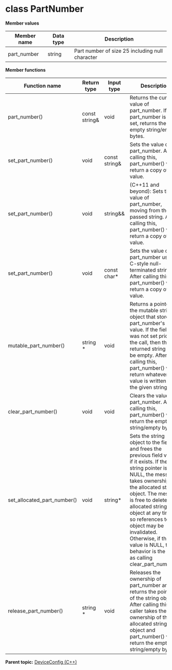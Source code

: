 # class PartNumber

 **Member values** 

|Member name|Data type|Description|
|-----------|---------|-----------|
|part\_number|string|Part number of size 25 including null character|

 **Member functions** 

|Function name|Return type|Input type|Description|
|-------------|-----------|----------|-----------|
|part\_number\(\)|const string&|void|Returns the current value of part\_number. If part\_number is not set, returns the empty string/empty bytes.|
|set\_part\_number\(\)|void|const string&|Sets the value of part\_number. After calling this, part\_number\(\) will return a copy of value.|
|set\_part\_number\(\)|void|string&&|\(C++11 and beyond\): Sets the value of part\_number, moving from the passed string. After calling this, part\_number\(\) will return a copy of value.|
|set\_part\_number\(\)|void|const char\*|Sets the value of part\_number using a C-style null-terminated string. After calling this, part\_number\(\) will return a copy of value.|
|mutable\_part\_number\(\)|string \*|void|Returns a pointer to the mutable string object that stores part\_number's value. If the field was not set prior to the call, then the returned string will be empty. After calling this, part\_number\(\) will return whatever value is written into the given string.|
|clear\_part\_number\(\)|void|void|Clears the value of part\_number. After calling this, part\_number\(\) will return the empty string/empty bytes.|
|set\_allocated\_part\_number\(\)|void|string\*|Sets the string object to the field and frees the previous field value if it exists. If the string pointer is not NULL, the message takes ownership of the allocated string object. The message is free to delete the allocated string object at any time, so references to the object may be invalidated. Otherwise, if the value is NULL, the behavior is the same as calling clear\_part\_number\(\).|
|release\_part\_number\(\)|string \*|void|Releases the ownership of part\_number and returns the pointer of the string object. After calling this, caller takes the ownership of the allocated string object and part\_number\(\) will return the empty string/empty bytes.|

**Parent topic:** [DeviceConfig \(C++\)](../../summary_pages/DeviceConfig.md)

